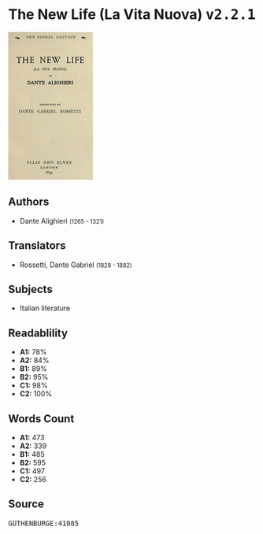 # The New Life (La Vita Nuova) <kbd>v2.2.1</kbd>

![](./cover.medium.jpg "")

## Authors


 - Dante Alighieri <small>(1265 - 1321)</small>

## Translators


 - Rossetti, Dante Gabriel <small>(1828 - 1882)</small>

## Subjects


 - Italian literature

## Readablility


 - **A1:** 78%
 - **A2:** 84%
 - **B1:** 89%
 - **B2:** 95%
 - **C1:** 98%
 - **C2:** 100%

## Words Count


 - **A1:** 473
 - **A2:** 339
 - **B1:** 485
 - **B2:** 595
 - **C1:** 497
 - **C2:** 256

## Source


<kbd>GUTHENBURGE:41085</kbd>
